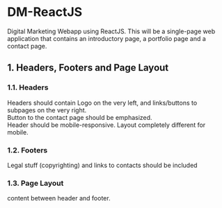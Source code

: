 # DM-ReactJS
Digital Marketing Webapp using ReactJS. This will be a single-page web application that contains an introductory page, a portfolio page and a contact page.

## 1. Headers, Footers and Page Layout
### 1.1. Headers
Headers should contain Logo on the very left, and links/buttons to subpages on the very right.\
Button to the contact page should be emphasized.\
Header should be mobile-responsive. Layout completely different for mobile.

### 1.2. Footers
Legal stuff (copyrighting) and links to contacts should be included

### 1.3. Page Layout
content between header and footer.

